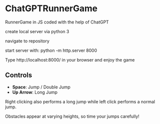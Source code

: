 # ChatGPTRunnerGame
RunnerGame in JS coded with the help of ChatGPT

create local server via python 3 

navigate to repository

start server with:
python -m http.server 8000

Type  http://localhost:8000/ in your browser and enjoy the game

## Controls

- **Space**: Jump / Double Jump
- **Up Arrow**: Long Jump

Right clicking also performs a long jump while left click performs a normal jump.

Obstacles appear at varying heights, so time your jumps carefully!
